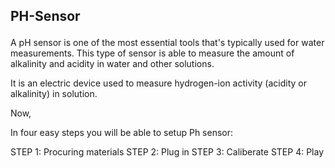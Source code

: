 ## PH-Sensor </p>
 
A pH sensor is one of the most essential tools that's typically used for water measurements.
This type of sensor is able to measure the amount of alkalinity and acidity in water and other solutions.

It is an electric device used to measure hydrogen-ion activity (acidity or alkalinity) in solution.

Now,

In four easy steps you will be able to setup Ph sensor:

STEP 1: Procuring materials <a href=“www.google.com”></a>
STEP 2: Plug in
STEP 3: Caliberate
STEP 4: Play
